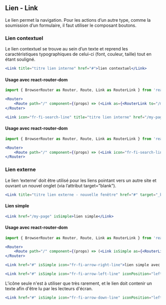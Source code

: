 ## Lien - Link

Le lien permet la navigation. Pour les actions d’un autre type, comme la soumission d’un formulaire, il faut utiliser le composant boutons.

### Lien contextuel
Le lien contextuel se trouve au sein d’un texte et reprend les caractéristiques typographiques de celui-ci (font, couleur, taille) tout en étant souligné.

```jsx
<Link title="titre lien interne" href="#">lien contextuel</Link>
```

#### Usage avec react-router-dom

```jsx
import { BrowserRouter as Router, Route, Link as RouterLink } from 'react-router-dom';

<Router>
    <Route path="/" component={(props) => (<Link as={<RouterLink to="/my-page">lien contextuel</RouterLink>} />)} />
</Router>
```
    
```jsx
<Link icon="fr-fi-search-line" title="titre lien interne" href="/my-page">lien contextuel avec icône</Link>
```

#### Usage avec react-router-dom

```jsx
import { BrowserRouter as Router, Route, Link as RouterLink } from 'react-router-dom';

<Router>
    <Route path="/" component={(props) => (<Link icon="fr-fi-search-line" title="titre lien interne" as={<RouterLink to="/my-page">lien contextuel avec icône</RouterLink>} />)} />
</Router>
```

### Lien externe
Le lien ‘externe’ doit être utilisé pour les liens pointant vers un autre site et ouvrant un nouvel onglet (via l’attribut target=”blank”).

```jsx
<Link title="titre lien externe - nouvelle fenêtre" href="#" target="_blank">lien externe - nouvelle fenêtre</Link>
```

#### Lien simple

```jsx
<Link href="/my-page" isSimple>lien simple</Link>
```

#### Usage avec react-router-dom

```jsx
import { BrowserRouter as Router, Route, Link as RouterLink } from 'react-router-dom';

<Router>
    <Route path="/" component={(props) => (<Link isSimple as={<RouterLink to="/my-page">lien simple</RouterLink>} />)} />
</Router>
```

```jsx
<Link href="#" isSimple icon="fr-fi-arrow-right-line">lien simple avec icône à droite</Link>
```

```jsx
<Link href="#" isSimple icon="fr-fi-arrow-left-line" iconPosition="left">lien simple avec icône à gauche</Link>
```

L’icône seule n'est à utiliser que très rarement, et le lien doit contenir un texte afin d'être lu par les lecteurs d'écran.
```jsx
<Link href="#" isSimple icon="fr-fi-arrow-down-line" iconPosition="left" />
```
